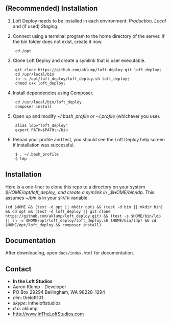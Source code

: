 ## (Recommended) Installation

1. Loft Deploy needs to be installed in each environment: _Production, Local_ and (if used) _Staging_.
1. Connect using a terminal program to the home directory of the server.  If the _bin_ folder does not exist, create it now.

        cd /opt

1. Clone Loft Deploy and create a symlink that is user executable.

        git clone https://github.com/aklump/loft_deploy.git loft_deploy;
        cd /usr/local/bin
        ln -s /opt/loft_deploy/loft_deploy.sh loft_deploy;
        chmod u+x loft_deploy;

1. Install dependencies using [Composer](https://getcomposer.org/).

        cd /usr/local/bin/loft_deploy
        composer install
        
1. Open up and modify _~/.bash_profile_ or _~/.profile_ (whichever you use).

        alias ldp="loft_deploy"
        export PATH=$PATH:~/bin

1. Reload your profile and test, you should see the Loft Deploy help screen if installation was successful.

        $ . ~/.bash_profile
        $ ldp

## Installation

Here is a one-liner to clone this repo to a directory on your system _$HOME/opt/loft_deploy_ and create a symlink in _$HOME/bin/ldp_.  This assumes _~/bin_ is in your `$PATH` variable.

    (cd $HOME && (test -d opt || mkdir opt) && (test -d bin || mkdir bin) && cd opt && (test -d loft_deploy || git clone https://github.com/aklump/loft_deploy.git) && (test -s $HOME/bin/ldp || ln -s $HOME/opt/loft_deploy/loft_deploy.sh $HOME/bin/ldp) && cd $HOME/opt/loft_deploy && composer install)


## Documentation

After downloading, open `docs/index.html` for documentation.

## Contact

* **In the Loft Studios**
* Aaron Klump - Developer
* PO Box 29294 Bellingham, WA 98228-1294
* _aim_: theloft101
* _skype_: intheloftstudios
* _d.o_: aklump
* <http://www.InTheLoftStudios.com>
